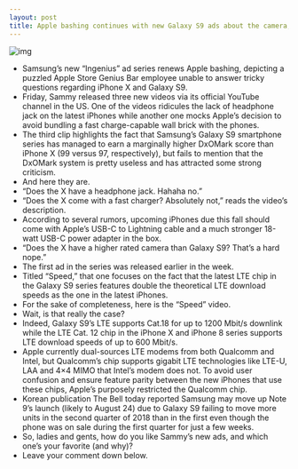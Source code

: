 ```yaml
---
layout: post
title: Apple bashing continues with new Galaxy S9 ads about the camera, fast charging & dongles
---
```

![img](http://media.idownloadblog.com/wp-content/uploads/2018/07/Samsung-Ingenius-ads.jpg)
* Samsung’s new “Ingenius” ad series renews Apple bashing, depicting a puzzled Apple Store Genius Bar employee unable to answer tricky questions regarding iPhone X and Galaxy S9.
* Friday, Sammy released three new videos via its official YouTube channel in the US. One of the videos ridicules the lack of headphone jack on the latest iPhones while another one mocks Apple’s decision to avoid bundling a fast charge-capable wall brick with the phones.
* The third clip highlights the fact that Samsung’s Galaxy S9 smartphone series has managed to earn a marginally higher DxOMark score than iPhone X (99 versus 97, respectively), but fails to mention that the DxOMark system is pretty useless and has attracted some strong criticism.
* And here they are.
* “Does the X have a headphone jack. Hahaha no.”
* “Does the X come with a fast charger? Absolutely not,” reads the video’s description.
* According to several rumors, upcoming iPhones due this fall should come with Apple’s USB-C to Lightning cable and a much stronger 18-watt USB-C power adapter in the box.
* “Does the X have a higher rated camera than Galaxy S9? That’s a hard nope.”
* The first ad in the series was released earlier in the week.
* Titled “Speed,” that one focuses on the fact that the latest LTE chip in the Galaxy S9 series features double the theoretical LTE download speeds as the one in the latest iPhones.
* For the sake of completeness, here is the “Speed” video.
* Wait, is that really the case?
* Indeed, Galaxy S9’s LTE supports Cat.18 for up to 1200 Mbit/s downlink while the LTE Cat. 12 chip in the iPhone X and iPhone 8 series supports LTE download speeds of up to 600 Mbit/s.
* Apple currently dual-sources LTE modems from both Qualcomm and Intel, but Qualcomm’s chip supports gigabit LTE technologies like LTE-U, LAA and 4×4 MIMO that Intel’s modem does not. To avoid user confusion and ensure feature parity between the new iPhones that use these chips, Apple’s purposely restricted the Qualcomm chip.
* Korean publication The Bell today reported Samsung may move up Note 9’s launch (likely to August 24) due to Galaxy S9 failing to move more units in the second quarter of 2018 than in the first even though the phone was on sale during the first quarter for just a few weeks.
* So, ladies and gents, how do you like Sammy’s new ads, and which one’s your favorite (and why)?
* Leave your comment down below.

